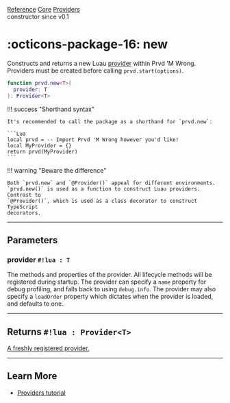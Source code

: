 <div class="pmwdoc-reference-breadcrumbs">
<a href="../../../">Reference</a>
<a href="../../">Core</a>
<a href="../">Providers</a>
</div>

<div class="pmwdoc-reference-tags">
<span class="pmwdoc-reference-highlight">constructor</span>
<span class="pmwdoc-reference-since">since v0.1</span>
</div>

# :octicons-package-16: new

Constructs and returns a new Luau [provider](../types/provider.md) within Prvd
'M Wrong. Providers must be created before calling `prvd.start(options)`.

```Lua title="Luau"
function prvd.new<T>(
  provider: T
): Provider<T>
```

!!! success "Shorthand syntax"

    It's recommended to call the package as a shorthand for `prvd.new`:

    ```Lua
    local prvd = -- Import Prvd 'M Wrong however you'd like!
    local MyProvider = {}
    return prvd(MyProvider)
    ```

!!! warning "Beware the difference"

    Both `prvd.new` and `@Provider()` appeal for different environments.
    `prvd.new()` is used as a function to construct Luau providers. Contrast to
    `@Provider()`, which is used as a class decorator to construct TypeScript
    decorators.

---

## Parameters

### provider `#!lua : T`

The methods and properties of the provider. All lifecycle methods will be
registered during startup. The provider can specify a `name` property for debug
profiling, and falls back to using `debug.info`. The provider may also specify a
`loadOrder` property which dictates when the provider is loaded, and defaults to
one.

---

## Returns `#!lua : Provider<T>`

[A freshly registered provider.](../types/provider.md)

---

## Learn More

- [Providers tutorial](../../../tutorials/fundamentals/providers.md)

